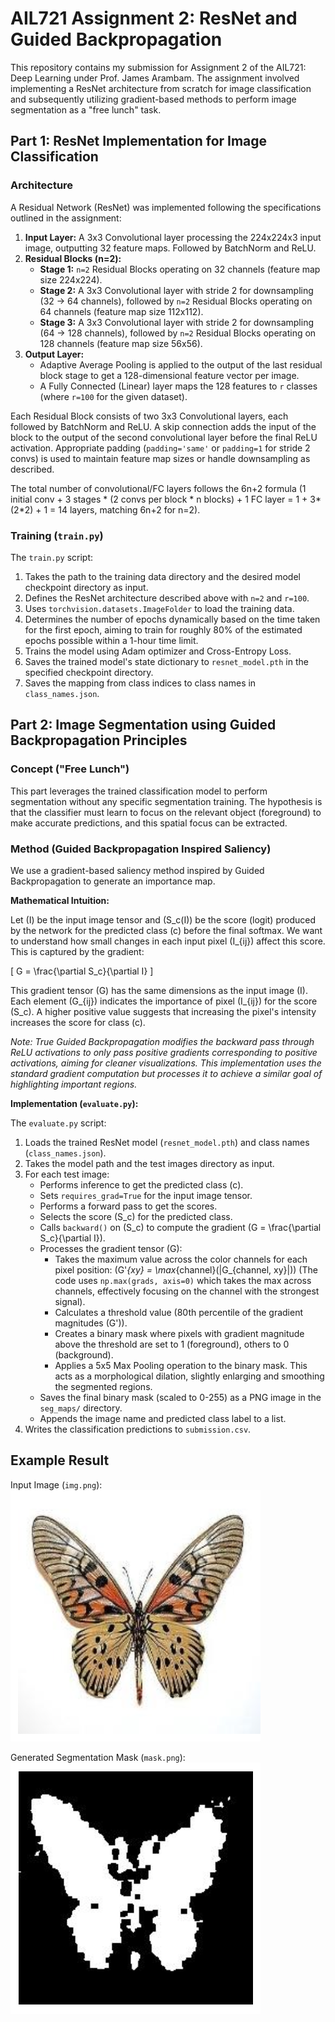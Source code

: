 # AIL721 Assignment 2: ResNet and Guided Backpropagation

This repository contains my submission for Assignment 2 of the AIL721: Deep Learning under Prof. James Arambam. The assignment involved implementing a ResNet architecture from scratch for image classification and subsequently utilizing gradient-based methods to perform image segmentation as a "free lunch" task.

## Part 1: ResNet Implementation for Image Classification

### Architecture

A Residual Network (ResNet) was implemented following the specifications outlined in the assignment:

1.  **Input Layer:** A 3x3 Convolutional layer processing the 224x224x3 input image, outputting 32 feature maps. Followed by BatchNorm and ReLU.
2.  **Residual Blocks (n=2):**
    *   **Stage 1:** `n=2` Residual Blocks operating on 32 channels (feature map size 224x224).
    *   **Stage 2:** A 3x3 Convolutional layer with stride 2 for downsampling (32 -> 64 channels), followed by `n=2` Residual Blocks operating on 64 channels (feature map size 112x112).
    *   **Stage 3:** A 3x3 Convolutional layer with stride 2 for downsampling (64 -> 128 channels), followed by `n=2` Residual Blocks operating on 128 channels (feature map size 56x56).
3.  **Output Layer:**
    *   Adaptive Average Pooling is applied to the output of the last residual block stage to get a 128-dimensional feature vector per image.
    *   A Fully Connected (Linear) layer maps the 128 features to `r` classes (where `r=100` for the given dataset).

Each Residual Block consists of two 3x3 Convolutional layers, each followed by BatchNorm and ReLU. A skip connection adds the input of the block to the output of the second convolutional layer before the final ReLU activation. Appropriate padding (`padding='same'` or `padding=1` for stride 2 convs) is used to maintain feature map sizes or handle downsampling as described.

The total number of convolutional/FC layers follows the 6n+2 formula (1 initial conv + 3 stages * (2 convs per block * n blocks) + 1 FC layer = 1 + 3*(2*2) + 1 = 14 layers, matching 6n+2 for n=2).

### Training (`train.py`)

The `train.py` script:
1.  Takes the path to the training data directory and the desired model checkpoint directory as input.
2.  Defines the ResNet architecture described above with `n=2` and `r=100`.
3.  Uses `torchvision.datasets.ImageFolder` to load the training data.
4.  Determines the number of epochs dynamically based on the time taken for the first epoch, aiming to train for roughly 80% of the estimated epochs possible within a 1-hour time limit.
5.  Trains the model using Adam optimizer and Cross-Entropy Loss.
6.  Saves the trained model's state dictionary to `resnet_model.pth` in the specified checkpoint directory.
7.  Saves the mapping from class indices to class names in `class_names.json`.

## Part 2: Image Segmentation using Guided Backpropagation Principles

### Concept ("Free Lunch")

This part leverages the trained classification model to perform segmentation without any specific segmentation training. The hypothesis is that the classifier must learn to focus on the relevant object (foreground) to make accurate predictions, and this spatial focus can be extracted.

### Method (Guided Backpropagation Inspired Saliency)

We use a gradient-based saliency method inspired by Guided Backpropagation to generate an importance map.

**Mathematical Intuition:**

Let \(I\) be the input image tensor and \(S_c(I)\) be the score (logit) produced by the network for the predicted class \(c\) before the final softmax. We want to understand how small changes in each input pixel \(I_{ij}\) affect this score. This is captured by the gradient:

\[
G = \frac{\partial S_c}{\partial I}
\]

This gradient tensor \(G\) has the same dimensions as the input image \(I\). Each element \(G_{ij}\) indicates the importance of pixel \(I_{ij}\) for the score \(S_c\). A higher positive value suggests that increasing the pixel's intensity increases the score for class \(c\).

*Note: True Guided Backpropagation modifies the backward pass through ReLU activations to only pass positive gradients corresponding to positive activations, aiming for cleaner visualizations. This implementation uses the standard gradient computation but processes it to achieve a similar goal of highlighting important regions.*

**Implementation (`evaluate.py`):**

The `evaluate.py` script:
1.  Loads the trained ResNet model (`resnet_model.pth`) and class names (`class_names.json`).
2.  Takes the model path and the test images directory as input.
3.  For each test image:
    *   Performs inference to get the predicted class \(c\).
    *   Sets `requires_grad=True` for the input image tensor.
    *   Performs a forward pass to get the scores.
    *   Selects the score \(S_c\) for the predicted class.
    *   Calls `backward()` on \(S_c\) to compute the gradient \(G = \frac{\partial S_c}{\partial I}\).
    *   Processes the gradient tensor \(G\):
        *   Takes the maximum value across the color channels for each pixel position: \(G'_{xy} = \max_{channel}(|G_{channel, xy}|)\) (The code uses `np.max(grads, axis=0)` which takes the max across channels, effectively focusing on the channel with the strongest signal).
        *   Calculates a threshold value (80th percentile of the gradient magnitudes \(G'\)).
        *   Creates a binary mask where pixels with gradient magnitude above the threshold are set to 1 (foreground), others to 0 (background).
        *   Applies a 5x5 Max Pooling operation to the binary mask. This acts as a morphological dilation, slightly enlarging and smoothing the segmented regions.
    *   Saves the final binary mask (scaled to 0-255) as a PNG image in the `seg_maps/` directory.
    *   Appends the image name and predicted class label to a list.
4.  Writes the classification predictions to `submission.csv`.

## Example Result

Input Image (`img.png`):
![Input Image](img.png)

Generated Segmentation Mask (`mask.png`):
![Segmentation Mask](mask.png)
